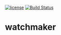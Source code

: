 [![license](https://img.shields.io/github/license/plus3it/watchmaker.svg)](./LICENSE)
[![Build Status](https://travis-ci.org/plus3it/watchmaker.svg)](https://travis-ci.org/plus3it/watchmaker)

# watchmaker
